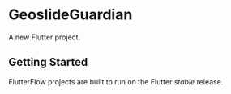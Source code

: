 # GeoslideGuardian

A new Flutter project.

## Getting Started

FlutterFlow projects are built to run on the Flutter _stable_ release.

